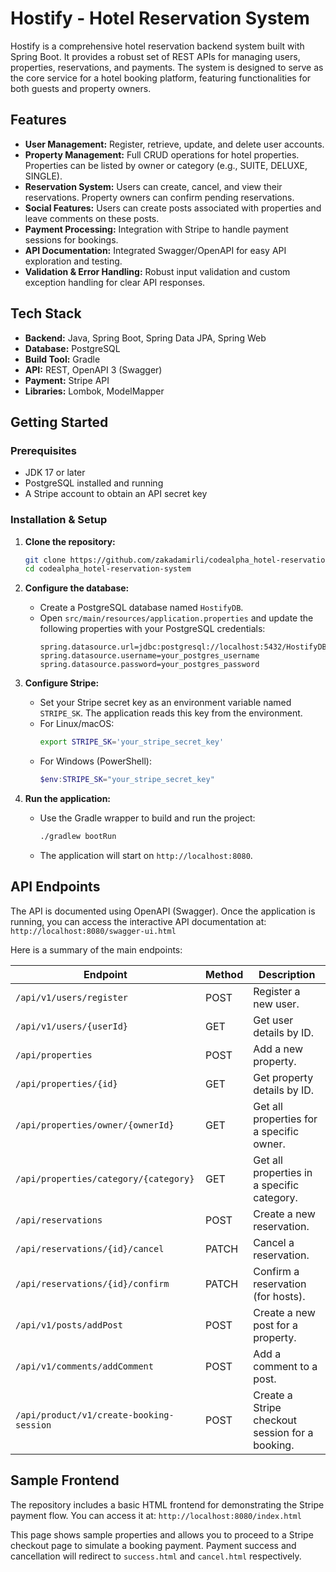 # Hostify - Hotel Reservation System

Hostify is a comprehensive hotel reservation backend system built with Spring Boot. It provides a robust set of REST APIs for managing users, properties, reservations, and payments. The system is designed to serve as the core service for a hotel booking platform, featuring functionalities for both guests and property owners.

## Features

*   **User Management:** Register, retrieve, update, and delete user accounts.
*   **Property Management:** Full CRUD operations for hotel properties. Properties can be listed by owner or category (e.g., SUITE, DELUXE, SINGLE).
*   **Reservation System:** Users can create, cancel, and view their reservations. Property owners can confirm pending reservations.
*   **Social Features:** Users can create posts associated with properties and leave comments on these posts.
*   **Payment Processing:** Integration with Stripe to handle payment sessions for bookings.
*   **API Documentation:** Integrated Swagger/OpenAPI for easy API exploration and testing.
*   **Validation & Error Handling:** Robust input validation and custom exception handling for clear API responses.

## Tech Stack

*   **Backend:** Java, Spring Boot, Spring Data JPA, Spring Web
*   **Database:** PostgreSQL
*   **Build Tool:** Gradle
*   **API:** REST, OpenAPI 3 (Swagger)
*   **Payment:** Stripe API
*   **Libraries:** Lombok, ModelMapper

## Getting Started

### Prerequisites

*   JDK 17 or later
*   PostgreSQL installed and running
*   A Stripe account to obtain an API secret key

### Installation & Setup

1.  **Clone the repository:**
    ```sh
    git clone https://github.com/zakadamirli/codealpha_hotel-reservation-system.git
    cd codealpha_hotel-reservation-system
    ```

2.  **Configure the database:**
    *   Create a PostgreSQL database named `HostifyDB`.
    *   Open `src/main/resources/application.properties` and update the following properties with your PostgreSQL credentials:
        ```properties
        spring.datasource.url=jdbc:postgresql://localhost:5432/HostifyDB
        spring.datasource.username=your_postgres_username
        spring.datasource.password=your_postgres_password
        ```

3.  **Configure Stripe:**
    *   Set your Stripe secret key as an environment variable named `STRIPE_SK`. The application reads this key from the environment.
    *   For Linux/macOS:
        ```sh
        export STRIPE_SK='your_stripe_secret_key'
        ```
    *   For Windows (PowerShell):
        ```powershell
        $env:STRIPE_SK="your_stripe_secret_key"
        ```

4.  **Run the application:**
    *   Use the Gradle wrapper to build and run the project:
        ```sh
        ./gradlew bootRun
        ```
    *   The application will start on `http://localhost:8080`.

## API Endpoints

The API is documented using OpenAPI (Swagger). Once the application is running, you can access the interactive API documentation at:
`http://localhost:8080/swagger-ui.html`

Here is a summary of the main endpoints:

| Endpoint | Method | Description |
| --- | --- | --- |
| `/api/v1/users/register` | POST | Register a new user. |
| `/api/v1/users/{userId}` | GET | Get user details by ID. |
| `/api/properties` | POST | Add a new property. |
| `/api/properties/{id}` | GET | Get property details by ID. |
| `/api/properties/owner/{ownerId}` | GET | Get all properties for a specific owner. |
| `/api/properties/category/{category}` | GET | Get all properties in a specific category. |
| `/api/reservations` | POST | Create a new reservation. |
| `/api/reservations/{id}/cancel` | PATCH | Cancel a reservation. |
| `/api/reservations/{id}/confirm` | PATCH | Confirm a reservation (for hosts). |
| `/api/v1/posts/addPost` | POST | Create a new post for a property. |
| `/api/v1/comments/addComment` | POST | Add a comment to a post. |
| `/api/product/v1/create-booking-session` | POST | Create a Stripe checkout session for a booking. |

## Sample Frontend

The repository includes a basic HTML frontend for demonstrating the Stripe payment flow. You can access it at:
`http://localhost:8080/index.html`

This page shows sample properties and allows you to proceed to a Stripe checkout page to simulate a booking payment. Payment success and cancellation will redirect to `success.html` and `cancel.html` respectively.